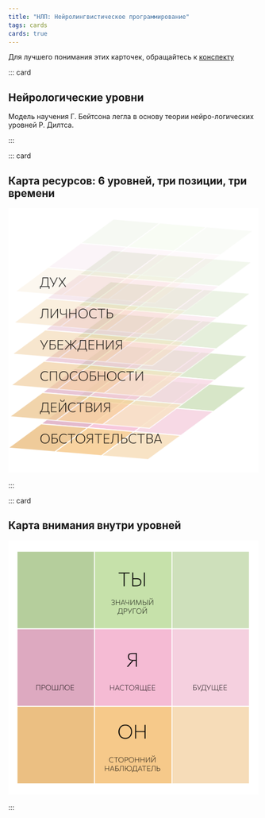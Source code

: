 ```yaml
---
title: "НЛП: Нейролингвистическое программирование"
tags: cards
cards: true
---
```


Для лучшего понимания этих карточек, обращайтесь к [конспекту](/synopsis/nlp/)

::: card

## Нейрологические уровни

Модель научения Г. Бейтсона легла в основу теории нейро-логических уровней Р. Дилтса.


<nlp-levels />

:::


::: card

## Карта ресурсов: 6 уровней, три позиции, три времени

![](./levels.svg)

:::

::: card

## Карта внимания внутри уровней

![](./plane.svg)

:::